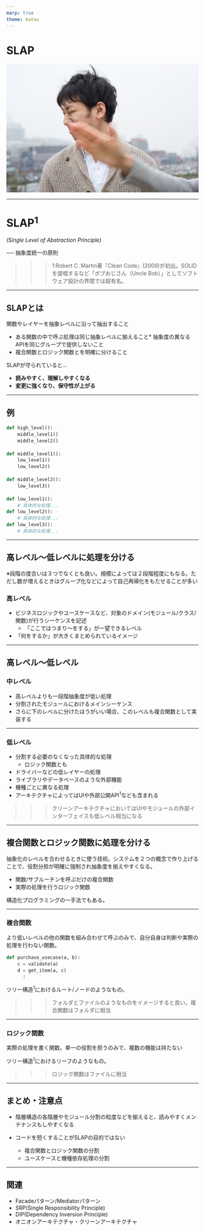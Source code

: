 ```yaml
---
marp: true
theme: katas
---
```

<!-- 
size: 16:9
paginate: true
-->
<!-- header: 勉強会#-->
<script type="module">
  import mermaid from 'https://cdn.jsdelivr.net/npm/mermaid@10/dist/mermaid.esm.min.mjs';
  mermaid.initialize({ startOnLoad: true });
</script>

# SLAP

![bg](assets/slap.jpg)

---

# SLAP$^1$

_(Single Level of Abstraction Principle)_

── 抽象度統一の原則

>>> 1:Robert C. Martin著『Clean Code』(2009)が初出。SOLIDを提唱するなど「ボブおじさん（Uncle Bob）」としてソフトウェア設計の界隈では超有名。

---

## SLAPとは

関数やレイヤーを抽象レベルに沿って抽出すること

* ある関数の中で呼ぶ処理は同じ抽象レベルに揃えること* 抽象度の異なるAPIを同じグループで提供しないこと
* 複合関数とロジック関数とを明確に分けること

SLAPが守られていると…

* **読みやすく、理解しやすくなる**
* **変更に強くなり、保守性が上がる**

---

## 例
```py
def high_level():
    middle_level1()
    middle_level2()

def middle_level1():
    low_level1()
    low_level2()

def middle_level3():
    low_level3()

def low_level1():
    # 具体的な処理...
def low_level2():
    # 具体的な処理...
def low_level3():
    # 具体的な処理...
```

---

## 高レベル〜低レベルに処理を分ける

※段階の度合いは３つでなくとも良い。規模によっては２段階程度にもなる。ただし数が増えるときはグループ化などによって自己再帰化をもたせることが多い

### 高レベル
* ビジネスロジックやユースケースなど、対象のドメイン(モジュール/クラス/関数)が行うシーケンスを記述
    * 「ここではつまり〜をする」が一望できるレベル
* 「何をするか」が大きくまとめられているイメージ

---

## 高レベル〜低レベル

### 中レベル

* 高レベルよりも一段階抽象度が低い処理
* 分割されたモジュールにおけるメインシーケンス
* さらに下のレベルに分けたほうがいい場合、このレベルも複合関数として実装する

---

### 低レベル
* 分割する必要のなくなった具体的な処理
    * ロジック関数とも
* ドライバーなどの低レイヤーの処理
* ライブラリやデータベースのような外部機能
* 機種ごとに異なる処理
* アーキテクチャによってはUIや外部公開API$^1$なども含まれる

>>> クリーンアーキテクチャにおいてはUIやモジュールの外部インターフェイスも低レベル相当になる

---

## 複合関数とロジック関数に処理を分ける

抽象化のレベルを合わせるときに使う技術。システムを２つの概念で作り上げることで、役割分担が明確に強制され抽象度を揃えやすくなる。

* 関数/サブルーチンを呼ぶだけの複合関数
* 実際の処理を行うロジック関数

構造化プログラミングの一手法でもある。

--- 
### 複合関数

より低いレベルの他の関数を組み合わせて呼ぶのみで、自分自身は判断や実際の処理を行わない関数。

```py
def purchase_usecase(a, b):
    c = validate(a)
    d = get_item(a, c)
      :
```

ツリー構造$^1$におけるルート/ノードのようなもの。

>>> フォルダとファイルのようなものをイメージすると良い。複合関数はフォルダに相当

---
### ロジック関数

実際の処理を書く関数。単一の役割を担うのみで、複数の機能は持たない

ツリー構造$^1$におけるリーフのようなもの。

>>> ロジック関数はファイルに相当

---

## まとめ・注意点

* 階層構造の各階層やモジュール分割の粒度などを揃えると、読みやすくメンテナンスもしやすくなる

* コードを短くすることがSLAPの目的ではない
    * 複合関数とロジック関数の分割
    * ユースケースと機種依存処理の分割

---

## 関連

* Facadeパターン/Mediatorパターン
* SRP(Single Responsibility Principle)
* DIP(Dependency Inversion Principle)
* オニオンアーキテクチャ・クリーンアーキテクチャ
